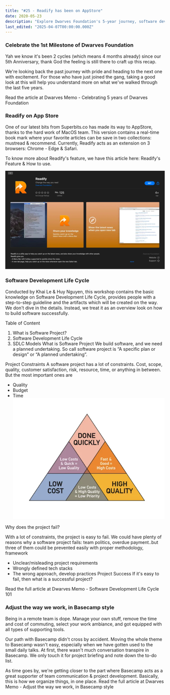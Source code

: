 ```yaml
---
title: "#25 - Readify has been on AppStore"
date: 2020-05-23
description: "Explore Dwarves Foundation's 5-year journey, software development basics, remote work tips with Basecamp, and Readify's new App Store bookmark features."
last_edited: "2025-04-07T00:00:00.000Z"
---
```


### Celebrate the 1st Milestone of Dwarves Foundation

Yah we know it's been 2 cycles (which means 4 months already) since our 5th Anniversary, thank God the feeling is still there to craft up this recap.

We're looking back the past journey with pride and heading to the next one with excitement. For those who have just joined the gang, taking a good look at this will help you understand more on what we've walked through the last five years.

Read the article at Dwarves Memo - Celebrating 5 years of Dwarves Foundation

### Readify on App Store

One of our latest bits from Superbits.co has made its way to AppStore, thanks to the hard work of MacOS team. This version contains a real-time book mark where your favorite articles can be save in two collections: mustread & recommend. Currently, Readify acts as an extension on 3 browsers: Chrome - Edge & Safari.

To know more about Readify's feature, we have this article here: Readify's Feature & How to use.

![](assets/notion-image-1744007084260-tolcq.webp)

### Software Development Life Cycle

Conducted by Khai Le & Huy Nguyen, this workshop contains the basic knowledge on Software Development Life Cycle, provides people with a step-to-step guideline and the artifacts which will be created on the way. We don't dive in the details. Instead, we treat it as an overview look on how to build software successfully.

Table of Content

1. What is Software Project?
1. Software Development Life Cycle
1. SDLC Models
   What is Software Project
   We build software, and we need a planned undertaking. So call software project is “A specific plan or design” or “A planned undertaking”.

Project Constraints
A software project has a lot of constraints. Cost, scope, quality, customer satisfaction, risk, resource, time, or anything in between.
But the most important ones are

- Quality
- Budget
- Time
  ![](assets/notion-image-1744007085012-jx9ic.webp)

Why does the project fail?

With a lot of constraints, the project is easy to fail. We could have plenty of reasons why a software project fails: team politics, overdue payment..but three of them could be prevented easily with proper methodology, framework

- Unclear/misleading project requirements
- Wrongly defined tech stacks
- The wrong approach, develop practices
  Project Success
  If it's easy to fail, then what is a successful project?

Read the full article at Dwarves Memo - Software Development Life Cycle 101

### Adjust the way we work, in Basecamp style

Being in a remote team is dope. Manage your own stuff, remove the time and cost of commuting, select your work ambiance, and got equipped with all types of supporting tools.

Our path with Basecamp didn't cross by accident. Moving the whole theme to Basecamp wasn't easy, especially when we have gotten used to the small daily talks. At first, there wasn't much conversation transpire in Basecamp. We only touch it for project briefing and note down the to-do list.

As time goes by, we're getting closer to the part where Basecamp acts as a great supporter of team communication & project development. Basically, this is how we organize things, in one place. Read the full article at Dwarves Memo - Adjust the way we work, in Basecamp style
